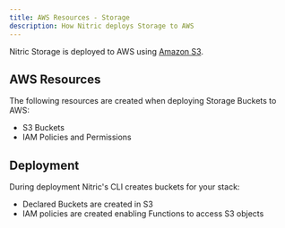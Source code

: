 ```yaml
---
title: AWS Resources - Storage
description: How Nitric deploys Storage to AWS
---
```


Nitric Storage is deployed to AWS using [Amazon S3](https://aws.amazon.com/s3/).

## AWS Resources

The following resources are created when deploying Storage Buckets to AWS:

- S3 Buckets
- IAM Policies and Permissions

## Deployment

During deployment Nitric's CLI creates buckets for your stack:

- Declared Buckets are created in S3
- IAM policies are created enabling Functions to access S3 objects
